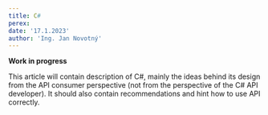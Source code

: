 ```yaml
---
title: C#
perex:
date: '17.1.2023'
author: 'Ing. Jan Novotný'
---
```


**Work in progress**

This article will contain description of C#, mainly the ideas behind its design from the API consumer perspective
(not from the perspective of the C# API developer). It should also contain recommendations and hint how to use
API correctly.